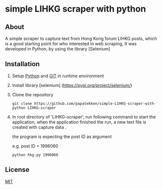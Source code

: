 # simple LIHKG scraper with python


## About

A simple scraper to capture text from Hong Kong forum LIHKG posts, which is a good starting point for who interested in web scraping,
It was developed in Python, by using the library [Selenium]




## Installation

1. Setup [Python](https://www.python.org/) and [GIT](https://git-scm.com/) in runtime environment

2. Install library [selenium] (https://pypi.org/project/selenium/)

3. Clone the repository 
    ```
    git clone https://github.com/papatekken/simple-LIHKG-scraper-with-python LIHKG-scraper
    ```

4. In root directory of 'LIHKG-scraper', run following command to start the application, when the application finished the run, a new text file is created with capture data .

    the program is expecting the post ID as argument

    e.g. post ID = 1996060 

    ```
    python hkg.py 1996060
    ```

## License
[MIT](https://github.com/papatekken/simple-LIHKG-scraper-with-python/blob/master/LICENSE)
